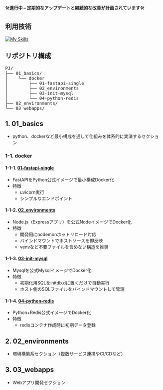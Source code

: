 🛠️**進行中 – 定期的なアップデートと継続的な改善が計画されています**🛠️

## 利用技術
[![My Skills](https://skillicons.dev/icons?i=python,django,fastapi,nodejs,express,mysql,docker,redis,bash)](https://skillicons.dev)

## リポジトリ構成

<pre>
PJ/
├── 01_basics/ 
│    └── docker
│        ├── 01-fastapi-single
│        ├── 02_environments
│        ├── 03-init-mysql
│        └── 04-python-redis
├── 02_environments/
└── 03_webapps/
</pre>

## 1. 01_basics
- python、dockerなど最小構成を通して仕組みを体系的に実演するセクション
### 1-1. docker
#### 1-1-1. [01-fastapi-single](./01_basics/docker/01-fastapi-single/README.md)
- FastAPIをPython公式イメージで最小構成Docker化 
- 特徴
  - uvicorn実行
  - シンプルなエンドポイント
#### 1-1-2. [02_environments](./01_basics/docker/02-node-express-api/README.md)
- Node.js（Expressアプリ）を公式NodeイメージでDocker化
- 特徴
  - 開発用にnodemonホットリロード対応
  - バインドマウントでホストソースを即反映
  - venvなど不要ファイルを含めない構造を推奨
#### 1-1-3. [03-init-mysql](./01_basics/docker/03-init-mysql/README.md)
- Mysqlを公式MysqlイメージでDocker化
- 特徴
  - 初期化用SQLをinitdb.dに置くだけで自動実行
  - ホスト側のSQLファイルをバインドマウントして管理
#### 1-1-4. [04-python-redis](./01_basics/docker/04-python-redis/README.md)
- Python+Redis公式イメージでDocker化
- 特徴
  - redisコンテナ作成時に初期データ登録
## 2. 02_environments
- 環境構築系セクション（複数サービス連携やCI/CDなど）
## 3. 03_webapps
- Webアプリ開発セクション